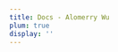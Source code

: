 ```yaml
---
title: Docs - Alomerry Wu
plum: true
display: ''
---
```


<SubNav />

<ListCategory only-date type="docs" />
